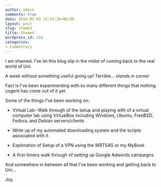 ```yaml
---
author: admin
comments: true
date: 2010-02-03 12:53:26+00:00
layout: post
slug: shamed
title: Shamed
wordpress_id: 224
categories:
- Commentary
---
```


I am shamed. I've let this blog slip in the midst of coming back to the real world of Uni.

A week without something useful going up! Terrible... *stands in corner*

Fact is I've been experimenting with so many different things that nothing cogent has come out of it yet.

Some of the things I've been working on:



	
  * Virtual Lab- Walk through of the setup and playing with of a virtual computer lab using VirtualBox including Windows, Ubuntu, FreeBSD, Fedora, and Debian servers/clients

	
  * Write up of my automated downloading system and the scripts associated with it

	
  * Exploration of Setup of a VPN using the WRT54G or my MyBook

	
  * A first-timers walk through of setting up Google Adwords campaigns


And somewhere in between all that I've been working and getting back to Uni...

Joy.
